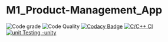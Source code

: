 # M1_Product-Management_App


![Code grade](https://api.codiga.io/project/31284/status/svg)
![Code Quality](https://api.codiga.io/project/31284/score/svg)
[![Codacy Badge](https://app.codacy.com/project/badge/Grade/e90729901b754357a4435b2f72ae1fdd)](https://www.codacy.com/gh/Reddy426/M1_Product-Management_App/dashboard?utm_source=github.com&amp;utm_medium=referral&amp;utm_content=Reddy426/M1_Product-Management_App&amp;utm_campaign=Badge_Grade)
[![C/C++ CI](https://github.com/Reddy426/M1_Product-Management_App/actions/workflows/c-cpp.yml/badge.svg)](https://github.com/Reddy426/M1_Product-Management_App/actions/workflows/c-cpp.yml)
[![unit Testing -unity](https://github.com/Reddy426/M1_Product-Management_App/actions/workflows/unity.yml/badge.svg)](https://github.com/Reddy426/M1_Product-Management_App/actions/workflows/unity.yml)
